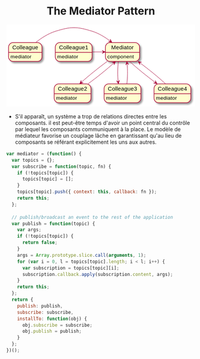 # <div align="center"> The Mediator Pattern </div>

![Schema d'exemple](imgs/mediator.png)

* S'il apparaît, un système a trop de relations directes entre les composants. il est peut-être temps d'avoir un point central du contrôle par lequel les composants communiquent à la place. Le modèle de médiateur favorise un couplage lâche en garantissant qu'au lieu de composants se référant explicitement les uns aux autres.

```javascript
var mediator = (function() {
  var topics = {};
  var subscribe = function(topic, fn) {
    if (!topics[topic]) {
      topics[topic] = [];
    }
    topics[topic].push({ context: this, callback: fn });
    return this;
  };

  // publish/broadcast an event to the rest of the application
  var publish = function(topic) {
    var args;
    if (!topics[topic]) {
      return false;
    }
    args = Array.prototype.slice.call(arguments, 1);
    for (var i = 0, l = topics[topic].length; i < l; i++) {
      var subscription = topics[topic][i];
      subscription.callback.apply(subscription.content, args);
    }
    return this;
  };
  return {
    publish: publish,
    subscribe: subscribe,
    installTo: function(obj) {
      obj.subscribe = subscribe;
      obj.publish = publish;
    }
  };
})();
```